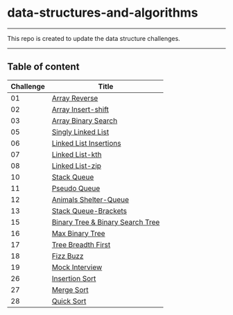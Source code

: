 # data-structures-and-algorithms
---
This repo is created to update the data structure challenges.

---

## Table of content
| Challenge | Title |
| ----------- | ----------- |
| 01 | [Array Reverse](./DataStructure/DataStructure/DSA/ArrayReverse) |
| 02 | [Array Insert-shift](./DataStructure/DataStructure/DSA/ArrayShift) |
| 03 | [Array Binary Search](./DataStructure/DataStructure/DSA/ArrayBinarySearch) |
| 05 | [Singly Linked List](./DataStructure/DataStructure/DSA/LinkedList) |
| 06 | [Linked List Insertions](./DataStructure/DataStructure/DSA/LinkedListInsertions)|
| 07 | [Linked List-kth](./DataStructure/DataStructure/DSA/LinkedListKth)|
| 08 | [Linked List-zip](./DataStructure/DataStructure/DSA/LinkedListZip)|
| 10 | [Stack Queue](./DataStructure/DataStructure/DSA/Stack-Queue)|
| 11 | [Pseudo Queue](./DataStructure/DataStructure/DSA/QueueUsingStacks)|
| 12 | [Animals Shelter-Queue](./DataStructure/DataStructure/DSA/AnimalsShelterQueue)|
| 13 | [Stack Queue-Brackets](./DataStructure/DataStructure/DSA/Stack-Queue-Brackets)|
| 15 | [Binary Tree & Binary Search Tree](./DataStructure/DataStructure/DSA/Tree)|
| 16 | [Max Binary Tree](./DataStructure/DataStructure/DSA/MaxBinaryTree)|
| 17 | [Tree Breadth First](./DataStructure/DataStructure/DSA/TreeBreadthFirst)|
| 18 | [Fizz Buzz](./DataStructure/DataStructure/DSA/FizzBuzz)|
| 19 | [Mock Interview](./DataStructure/DataStructure/DSA/MockInterview(Class19))|
| 26 | [Insertion Sort](./DataStructure/DataStructure/DSA/Sorting/Insertion)|
| 27 | [Merge Sort](./DataStructure/DataStructure/DSA/Sorting/Merge)|
| 28 | [Quick Sort](./DataStructure/DataStructure/DSA/Sorting/Quick)|